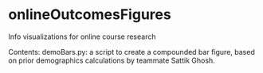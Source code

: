 # onlineOutcomesFigures
Info visualizations for online course research

Contents: 
demoBars.py: a script to create a compounded bar figure, based on prior demographics calculations by teammate Sattik Ghosh. 
